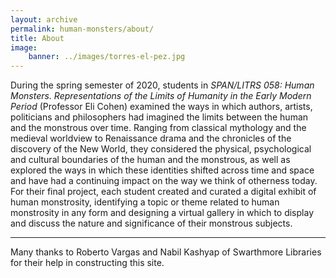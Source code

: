 ```yaml
---
layout: archive
permalink: human-monsters/about/
title: About
image:
    banner: ../images/torres-el-pez.jpg
---
```



During the spring semester of 2020, students in *SPAN/LITRS 058: Human Monsters. Representations of the Limits of Humanity in the Early Modern Period* (Professor Eli Cohen) examined the ways in which authors, artists, politicians and philosophers had imagined the limits between the human and the monstrous over time. Ranging from classical mythology and the medieval worldview to Renaissance drama and the chronicles of the discovery of the New World, they considered the physical, psychological and cultural boundaries of the human and the monstrous, as well as explored the ways in which these identities shifted across time and space and have had a continuing impact on the way we think of otherness today. For their final project, each student created and curated a digital exhibit of human monstrosity, identifying a topic or theme related to human monstrosity in any form and designing a virtual gallery in which to display and discuss the nature and significance of their monstrous subjects.

<hr/>

Many thanks to Roberto Vargas and Nabil Kashyap of Swarthmore Libraries for their help in constructing this site.
